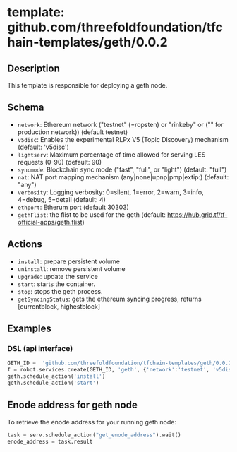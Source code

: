 # template: github.com/threefoldfoundation/tfchain-templates/geth/0.0.2

## Description

This template is responsible for deploying a geth node.

## Schema

- `network`: Ethereum network ("testnet" (=ropsten) or "rinkeby" or ("" for production network)) (default testnet)
- `v5disc`: Enables the experimental RLPx V5 (Topic Discovery) mechanism (default: 'v5disc')
- `lightserv`: Maximum percentage of time allowed for serving LES requests (0-90) (default: 90)
- `syncmode`: Blockchain sync mode ("fast", "full", or "light") (default: "full")
- `nat`: NAT port mapping mechanism (any|none|upnp|pmp|extip:<IP>) (default: "any")
- `verbosity`: Logging verbosity: 0=silent, 1=error, 2=warn, 3=info, 4=debug, 5=detail (default: 4)
- `ethport`: Etherum port (default 30303)
- `gethFlist`: the flist to be used for the geth (default: https://hub.grid.tf/tf-official-apps/geth.flist)

## Actions

- `install`: prepare persistent volume
- `uninstall`: remove persistent volume
- `upgrade`: update the service
- `start`: starts the container.
- `stop`: stops the geth process.
- `getSyncingStatus`: gets the ethereum syncing progress, returns [currentblock, highestblock]

## Examples

### DSL (api interface)

```python
GETH_ID =  'github.com/threefoldfoundation/tfchain-templates/geth/0.0.2'  
f = robot.services.create(GETH_ID, 'geth', {'network':'testnet', 'v5disc':'v5disc', 'lightserv':'90', 'ethport': '30303'} )
geth.schedule_action('install')
geth.schedule_action('start')
```

## Enode address for geth node

To retrieve the enode address for your running geth node:

```python
task = serv.schedule_action("get_enode_address").wait()  
enode_address = task.result
```

